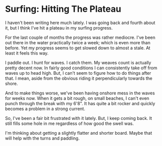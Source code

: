 # Surfing: Hitting The Plateau

I haven't been writing here much lately. I was going back and fourth about it,
but I think I've hit a plateau in my surfing progress.

For the last couple of months the progress was rather mediocre. I've been out
there in the water practically twice a week; which is even more than before.
Yet my progress seems to get slowed down to almost a stale. At least it feels
this way.

I paddle out. I hunt for waves. I catch them. My weaves count is actually pretty
decent now. In fairly good conditions I can consistently take off from waves up
to head high. But, I can't seem to figure how to do things after that. I mean,
aside from the obvious riding it perpendicularly towards the shore.

And to make things worse, we've been having onshore mess in the waves for weeks
now. When it gets a bit rough, on small beaches, I can't even punch through the
break with my 6'8". It has quite a bit rocker and quickly becomes a problem in
a strong current.

So, I've been a fair bit frustrated with it lately. But, I keep coming back.
It still fills some hole in me regardless of how good the swell was.

I'm thinking about getting a slightly flatter and shorter board. Maybe that
will help with the turns and paddling.
